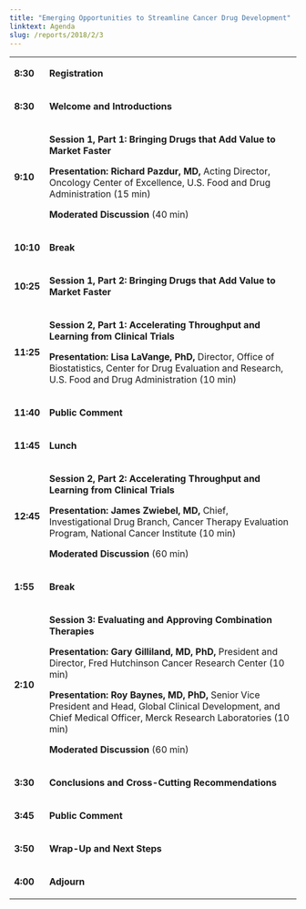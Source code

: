 ```yaml
---
title: "Emerging Opportunities to Streamline Cancer Drug Development"
linktext: Agenda
slug: /reports/2018/2/3
---
```

<div class="full-report-container">
<div class="left-nav-container">
<left-navigation root="/reports/2018/2"></left-navigation>
</div>
<div class="report-container">

<table class="agenda-table">
<tbody>
<tr><td>

**8:30**</td><td>

**Registration**
</td></tr>
<tr><td>

**8:30**

</td><td>

**Welcome and Introductions**

</td></tr>
<tr><td>

**9:10**

</td><td>

**Session 1, Part 1: Bringing Drugs that Add Value to Market Faster**

**Presentation: Richard Pazdur, MD,** Acting Director, Oncology Center of Excellence, U.S. Food and Drug Administration (15 min)

**Moderated Discussion** (40 min)

</td></tr>
<tr><td>

**10:10**

</td><td>

**Break**

</td></tr>
<tr><td>

**10:25**

</td><td>

**Session 1, Part 2: Bringing Drugs that Add Value to Market Faster**

</td></tr>
<tr><td>

**11:25**

</td><td>

**Session 2, Part 1: Accelerating Throughput and Learning from Clinical Trials**

**Presentation: Lisa LaVange, PhD,** Director, Office of Biostatistics, Center for Drug Evaluation and Research, U.S. Food and Drug Administration (10 min)

</td></tr>
<tr><td>

**11:40**

</td><td>

**Public Comment**

</td></tr>
<tr><td>

**11:45**

</td><td>

**Lunch**

</td></tr>
<tr><td>

**12:45**

</td><td>

**Session 2, Part 2: Accelerating Throughput and Learning from Clinical Trials**

**Presentation: James Zwiebel, MD,** Chief, Investigational Drug Branch, Cancer Therapy Evaluation Program, National Cancer Institute (10 min)

**Moderated Discussion** (60 min)

</td></tr>
<tr><td>

**1:55**

</td><td>

**Break**

</td></tr>
<tr><td>

**2:10**

</td><td>

**Session 3: Evaluating and Approving Combination Therapies**

**Presentation: Gary Gilliland, MD, PhD,** President and Director, Fred Hutchinson Cancer Research Center (10 min)

**Presentation: Roy Baynes, MD, PhD,** Senior Vice President and Head, Global Clinical Development, and Chief Medical Officer, Merck Research Laboratories (10 min)

**Moderated Discussion** (60 min)

</td></tr>
<tr><td>

**3:30**

</td><td>

**Conclusions and Cross-Cutting Recommendations**

</td></tr>
<tr><td>

**3:45**

</td><td>

**Public Comment**

</td></tr>
<tr><td>

**3:50**

</td><td>

**Wrap-Up and Next Steps**

</td></tr>
<tr><td>

**4:00**

</td><td>

**Adjourn**
</td></tr>
</tbody></table>

</div>
</div>
